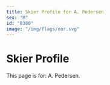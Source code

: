 ```yaml
---
title: Skier Profile for A. Pedersen
sex: "M"
id: "8380"
image: "/img/flags/nor.svg" 
---
```


# Skier Profile

This page is for: A. Pedersen.
    